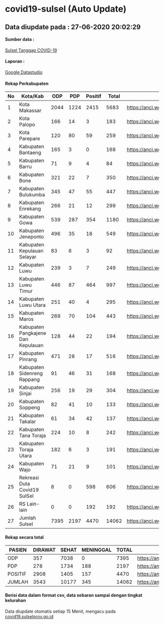 
# covid19-sulsel (Auto Update)

## Data diupdate pada : 27-06-2020 20:02:29

#### Sumber data :
[Sulsel Tanggap COVID-19](https://covid19.sulselprov.go.id)

#### Laporan :
[Google Datastudio](https://datastudio.google.com/s/jythWGc1j4w)

#### Rekap Perkabupaten 
|No|Kota/Kab|ODP|PDP|Positif|Total|Link|
| --- | --- | --- | --- | --- | --- | --- |
|1|Kota Makassar|2044|1224|2415|5683|https://anci.web.id/cor/kota_makassar|
|2|Kota Palopo|166|14|3|183|https://anci.web.id/cor/kota_palopo|
|3|Kota Parepare|120|80|59|259|https://anci.web.id/cor/kota_parepare|
|4|Kabupaten Bantaeng|165|3|0|168|https://anci.web.id/cor/kabupaten_bantaeng|
|5|Kabupaten Barru|71|9|4|84|https://anci.web.id/cor/kabupaten_barru|
|6|Kabupaten Bone|321|22|7|350|https://anci.web.id/cor/kabupaten_bone|
|7|Kabupaten Bulukumba|345|47|55|447|https://anci.web.id/cor/kabupaten_bulukumba|
|8|Kabupaten Enrekang|266|21|12|299|https://anci.web.id/cor/kabupaten_enrekang|
|9|Kabupaten Gowa|539|287|354|1180|https://anci.web.id/cor/kabupaten_gowa|
|10|Kabupaten Jeneponto|496|35|18|549|https://anci.web.id/cor/kabupaten_jeneponto|
|11|Kabupaten Kepulauan Selayar|83|6|3|92|https://anci.web.id/cor/kabupaten_kepulauan_selayar|
|12|Kabupaten Luwu|239|3|7|249|https://anci.web.id/cor/kabupaten_luwu|
|13|Kabupaten Luwu Timur|446|87|464|997|https://anci.web.id/cor/kabupaten_luwu_timur|
|14|Kabupaten Luwu Utara|251|40|4|295|https://anci.web.id/cor/kabupaten_luwu_utara|
|15|Kabupaten Maros|269|70|104|443|https://anci.web.id/cor/kabupaten_maros|
|16|Kabupaten Pangkajene Dan Kepulauan|128|44|22|194|https://anci.web.id/cor/kabupaten_pangkajene_dan_kepulauan|
|17|Kabupaten Pinrang|471|28|17|516|https://anci.web.id/cor/kabupaten_pinrang|
|18|Kabupaten Sidenreng Rappang|91|46|31|168|https://anci.web.id/cor/kabupaten_sidenreng_rappang|
|19|Kabupaten Sinjai|256|19|29|304|https://anci.web.id/cor/kabupaten_sinjai|
|20|Kabupaten Soppeng|82|41|10|133|https://anci.web.id/cor/kabupaten_soppeng|
|21|Kabupaten Takalar|61|34|42|137|https://anci.web.id/cor/kabupaten_takalar|
|22|Kabupaten Tana Toraja|224|10|8|242|https://anci.web.id/cor/kabupaten_tana_toraja|
|23|Kabupaten Toraja Utara|182|6|3|191|https://anci.web.id/cor/kabupaten_toraja_utara|
|24|Kabupaten Wajo|71|21|9|101|https://anci.web.id/cor/kabupaten_wajo|
|25|Rekreasi Duta Covid19 SulSel|8|0|598|606|https://anci.web.id/cor/rekreasi_duta_covid19_sulsel|
|26|RS Lain-lain|0|0|192|192|https://anci.web.id/cor/rs_lain-lain|
|27|Jumlah Sulsel|7395|2197|4470|14062|https://anci.web.id/cor/jumlah_sulsel|

#### Rekap secara total

| PASIEN | DIRAWAT | SEHAT | MENINGGAL | TOTAL | LINK |
| ---- | -------- | ---- | ---- |  ---- | ---- |
| ODP | 357 | 7038 | 0 | 7395 | https://anci.web.id/cor/odp_detail.html |
| PDP | 278 | 1734 | 188 | 2197 | https://anci.web.id/cor/pdp_detail.html |
| POSITIF | 2908 | 1405 | 157 | 4470 | https://anci.web.id/cor/positif_detail.html |
| JUMLAH | 3543 | 10177 | 345 | 14062 | https://anci.web.id/cor/jumlah_sulsel/ |

 
#### Berisi data dalam format csv, data sebaran sampai dengan tingkat kelurahan

Data diupdate otomatis setiap 15 Menit, mengacu pada [covid19.sulselprov.go.id](https://covid19.sulselprov.go.id)

